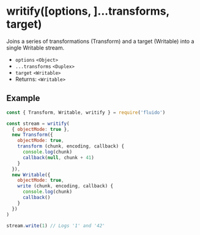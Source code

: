 # writify([options, ]...transforms, target)

Joins a series of transformations (Transform) and a target (Writable) into a single Writable stream.

- `options` `<Object>`
- `...transforms` `<Duplex>`
- `target` `<Writable>`
- Returns: `<Writable>`

## Example

```javascript
const { Transform, Writable, writify } = require('fluido')

const stream = writify(
  { objectMode: true },
  new Transform({
    objectMode: true,
    transform (chunk, encoding, callback) {
      console.log(chunk)
      callback(null, chunk + 41)
    }
  }),
  new Writable({
    objectMode: true,
    write (chunk, encoding, callback) {
      console.log(chunk)
      callback()
    }
  })
)

stream.write(1) // Logs '1' and '42'
```
